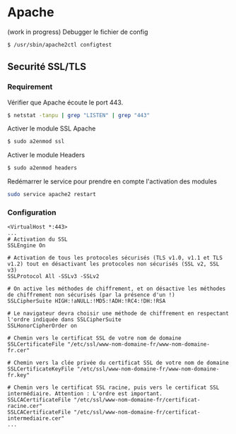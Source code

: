 # Apache 
(work in progress)
Debugger le fichier de config 
```bash
$ /usr/sbin/apache2ctl configtest
```
## Securité SSL/TLS
### Requirement
Vérifier que Apache écoute le port 443.
```bash
$ netstat -tanpu | grep "LISTEN" | grep "443"
```
Activer le module SSL Apache
```bash
$ sudo a2enmod ssl
```
Activer le module Headers
```bash
$ sudo a2enmod headers
```
Redémarrer le service pour prendre en compte l'activation des modules
```bash
sudo service apache2 restart 
```
### Configuration
```
<VirtualHost *:443>
...
# Activation du SSL
SSLEngine On

# Activation de tous les protocoles sécurisés (TLS v1.0, v1.1 et TLS v1.2) tout en désactivant les protocoles non sécurisés (SSL v2, SSL v3)
SSLProtocol All -SSLv3 -SSLv2

# On active les méthodes de chiffrement, et on désactive les méthodes de chiffrement non sécurisés (par la présence d'un !)
SSLCipherSuite HIGH:!aNULL:!MD5:!ADH:!RC4:!DH:!RSA

# Le navigateur devra choisir une méthode de chiffrement en respectant l'ordre indiquée dans SSLCipherSuite
SSLHonorCipherOrder on

# Chemin vers le certificat SSL de votre nom de domaine
SSLCertificateFile "/etc/ssl/www-nom-domaine-fr/www-nom-domaine-fr.cer"

# Chemin vers la clée privée du certificat SSL de votre nom de domaine
SSLCertificateKeyFile "/etc/ssl/www-nom-domaine-fr/www-nom-domaine-fr.key"

# Chemin vers le certificat SSL racine, puis vers le certificat SSL intermédiaire. Attention : L'ordre est important.
SSLCACertificateFile "/etc/ssl/www-nom-domaine-fr/certificat-racine.cer"
SSLCACertificateFile "/etc/ssl/www-nom-domaine-fr/certificat-intermediaire.cer"
...
```

<!--stackedit_data:
eyJoaXN0b3J5IjpbMzcxNjMyNzg1LC01ODg5NzkyNDAsLTEwND
g1Nzk3MTcsNzMwOTk4MTE2XX0=
-->